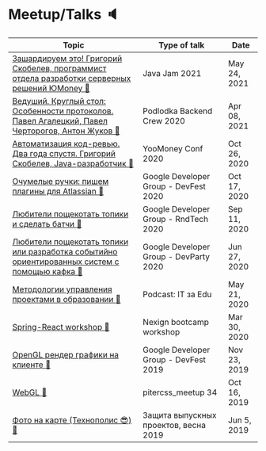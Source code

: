 # Meetup/Talks :speaker:
 Topic | Type of talk | Date | 
|---|---|---|
| [Зашардируем это! Григорий Скобелев, программист отдела разработки серверных решений ЮMoney :movie_camera:](https://youtu.be/ngBOYuQ6A5I)| Java Jam 2021 | May 24, 2021 |
| [Ведуший. Круглый стол: Особенности протоколов. Павел Агалецкий, Павел Черторогов, Антон Жуков :movie_camera:](https://youtu.be/HMTIUQPAbRs)| Podlodka Backend Crew 2020 | Apr 08, 2021 |
| [Автоматизация код-ревью. Два года спустя. Григорий Скобелев, Java-разработчик :movie_camera:](https://youtu.be/lZBF1QV4ChE)| YooMoney Conf 2020 | Oct 26, 2020 |
| [Очумелые ручки: пишем плагины для Atlassian :movie_camera:](https://youtu.be/whOqaCdrXY8)| Google Developer Group - DevFest 2020 | Oct 17, 2020 |
| [Любители пощекотать топики и сделать батчи :movie_camera:](https://youtu.be/5Uxy0ayH8fE)| Google Developer Group - RndTech 2020 | Sep 11, 2020 |
| [Любители пощекотать топики или разработка событийно ориентированных систем с помощью кафка :movie_camera:](https://youtu.be/kUwuQkiccpM)| Google Developer Group - DevParty 2020 | Jun 27, 2020 |
| [Методологии управления проектами в образовании :movie_camera:](https://youtu.be/azY4gmpUWNQ)| Podcast: IT за Edu | May 21, 2020 |
| [Spring-React workshop :file_folder:](https://github.com/GSkoba/spring-react-app)| Nexign bootcamp workshop | Mar 30, 2020 |
| [OpenGL рендер графики на клиенте :movie_camera:](https://youtu.be/DeJIIXb5gSo)| Google Developer Group - DevFest 2019 | Nov 23, 2019 |
| [WebGL :movie_camera:](https://youtu.be/Uwd-GS6_Ko4?t=3218)| pitercss_meetup 34 | Oct 16, 2019 |
| [Фото на карте (Технополис :sunglasses:) :movie_camera:](https://youtu.be/qI5UBp25_HI)| Защита выпускных проектов, весна 2019 | Jun 5, 2019 |
